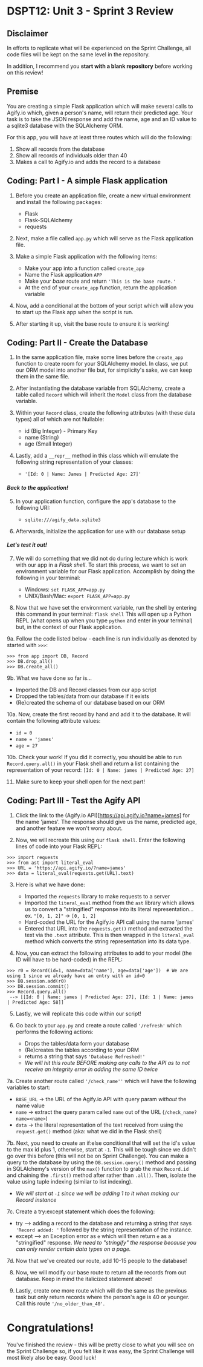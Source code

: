 # DSPT12: Unit 3 - Sprint 3 Review

## Disclaimer

In efforts to replicate what will be experienced on the Sprint Challenge, all code files will be kept on the same
level in the repository.


In addition, I recommend you **start with a blank repository** before working on this review!


## Premise

You are creating a simple Flask application which will make several calls to Agify.io which, given a person's name, will
return their predicted age.  Your task is to take the JSON response and add the name, age and an ID value to a sqlite3
database with the SQLAlchemy ORM.


For this app, you will have at least three routes which will do the following:

   1. Show all records from the database
   2. Show all records of individuals older than 40
   3. Makes a call to Agify.io and adds the record to a database


## Coding: Part I - A simple Flask application

1. Before you create an application file, create a new virtual environment and install the following packages:

    - Flask
    - Flask-SQLAlchemy
    - requests


2. Next, make a file called `app.py` which will serve as the Flask application file.


3. Make a simple Flask application with the following items:

   - Make your app into a function called `create_app`
   - Name the Flask application `APP`
   - Make your _base_ route and return `'This is the base route.'`
   - At the end of your `create_app` function, return the application variable


4. Now, add a conditional at the bottom of your script which will allow you to start up the Flask app when the script is
run.


5. After starting it up, visit the base route to ensure it is working!


## Coding: Part II - Create the Database

1. In the same application file, make some lines before the `create_app` function to create room for your SQLAlchemy
model.  In class, we put our ORM model into another file but, for simplicity's sake, we can keep them in the same file.


2. After instantiating the database variable from SQLAlchemy, create a table called `Record` which will inherit the
`Model` class from the database variable.


3. Within your `Record` class, create the following attributes (with these data types) all of which are not Nullable:

   - id (Big Integer) - Primary Key
   - name (String)
   - age (Small Integer)

   
4. Lastly, add a `__repr__` method in this class which will emulate the following string representation of your classes:

   - `'[Id: 0 | Name: James | Predicted Age: 27]'`
   

#### ***Back to the application!***

5. In your application function, configure the app's database to the following URI:

   - `sqlite:///agify_data.sqlite3`


6. Afterwards, initialize the application for use with our database setup


#### ***Let's test it out!***

7. We will do something that we did not do during lecture which is work with our app in a _Flask shell_.  To start this
process, we want to set an environment variable for our Flask application.  Accomplish by doing the following in your
terminal:

   - Windows: `set FLASK_APP=app.py`
   - UNIX/Bash/Mac: `export FLASK_APP=app.py`


8. Now that we have set the environment variable, run the shell by entering this command in your terminal: `flask shell`
This will open up a Python REPL (what opens up when you type `python` and enter in your terminal) but, in the context of
our Flask application.


9a. Follow the code listed below - each line is run individually as denoted by started with `>>>`:

```
>>> from app import DB, Record
>>> DB.drop_all()
>>> DB.create_all()
```


9b. What we have done so far is...

   - Imported the DB and Record classes from our app script
   - Dropped the tables/data from our database if it exists
   - (Re)created the schema of our database based on our ORM


10a. Now, create the first record by hand and add it to the database.  It will contain the following attribute values:

   - `id = 0`
   - `name = 'james'`
   - `age = 27`

10b. Check your work!  If you did it correctly, you should be able to run `Record.query.all()` in your Flask shell and
return a list containing the representation of your record: `[Id: 0 | Name: james | Predicted Age: 27]`


11.  Make sure to keep your shell open for the next part!


## Coding: Part III - Test the Agify API

1. Click the link to the (Agify.io API)[https://api.agify.io?name=james] for the name 'james'.  The response should give
us the name, predicted age, and another feature we won't worry about.


2. Now, we will recreate this using our `flask shell`.  Enter the following lines of code into your Flask REPL:

```
>>> import requests
>>> from ast import literal_eval
>>> URL = 'https://api.agify.io/?name=james'
>>> data = literal_eval(requests.get(URL).text)
```


3. Here is what we have done:

   - Imported the `requests` library to make requests to a server
   - Imported the `literal_eval` method from the `ast` library which allows us to convert a "stringified" response into
     its literal representation... ex. `"[0, 1, 2]"` -> `[0, 1, 2]`
   - Hard-coded the URL for the Agify.io API call using the name 'james'
   - Entered that URL into the `requests.get()` method and extracted the text via the `.text` attribute.  This is then
     wrapped in the `literal_eval` method which converts the string representation into its data type.


4. Now, you can extract the following attributes to add to your model (the ID will have to be hard-coded) in the REPL:

```
>>> r0 = Record(id=1, name=data['name'], age=data['age'])  # We are using 1 since we already have an entry with an id=0
>>> DB.session.add(r0)
>>> DB.session.commit()
>>> Record.query.all()
 --> [[Id: 0 | Name: james | Predicted Age: 27], [Id: 1 | Name: james | Predicted Age: 58]]
```


5. Lastly, we will replicate this code within our script!


6. Go back to your `app.py` and create a route called `'/refresh'` which performs the following actions:

   - Drops the tables/data form your database
   - (Re)creates the tables according to your ORM
   - returns a string that says `'Database Refreshed!'`
   - _We will hit this route BEFORE making any calls to the API as to not receive an integrity error in adding the same
      ID twice_


7a. Create another route called `'/check_name''` which will have the following variables to start:

   - `BASE_URL` -> the URL of the Agify.io API with query param *without* the name value
   - `name`     -> extract the query param called `name` out of the URL (`/check_name?name=<name>`)
   - `data`     -> the literal representation of the text received from using the `request.get()` method (aka: what we 
                   did in the Flask shell)


7b. Next, you need to create an if:else conditional that will set the id's value to the max id plus 1, otherwise, start
at `-1`.  This will be tough since we didn't go over this before (this will not be on Sprint Challenge).  You can make a
query to the database by using the `DB.session.query()` method and passing in SQLAlchemy's version of the `max()`
function to grab the max `Record.id` and chaining the `.first()` method after rather than `.all()`.  Then, isolate the
value using tuple indexing (similar to list indexing). 

   - _We will start at `-1` since we will be adding 1 to it when making our Record instance_


7c. Create a try:except statement which does the following:

   - try --> adding a record to the database and returning a string that says `'Record added: '` followed by the string
             representation of the instance.
   - except --> an Exception error as `e` which will then return `e` as a "stringified" response.  _We need to
                "stringify" the response because you can only render certain data types on a page._


7d. Now that we've created our route, add 10-15 people to the database!


8. Now, we will modify our base route to return all the records from out database.  Keep in mind the italicized
   statement above!


9. Lastly, create one more route which will do the same as the previous task but only return records where the person's
   age is 40 or younger.  Call this route `'/no_older_than_40'`.


# Congratulations!

You've finished the review - this will be pretty close to what you will see on the Sprint Challenge so, if you felt like
it was easy, the Sprint Challenge will most likely also be easy.  Good luck!